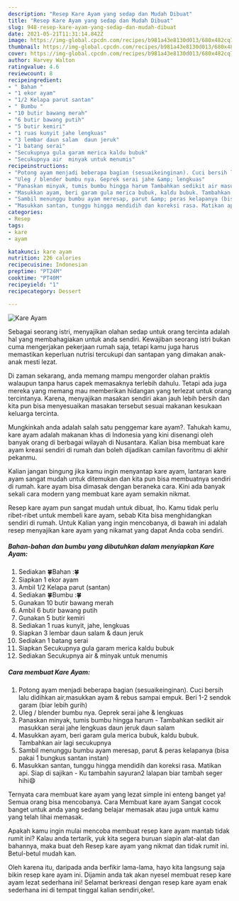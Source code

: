 ```yaml
---
description: "Resep Kare Ayam yang sedap dan Mudah Dibuat"
title: "Resep Kare Ayam yang sedap dan Mudah Dibuat"
slug: 948-resep-kare-ayam-yang-sedap-dan-mudah-dibuat
date: 2021-05-21T11:31:14.842Z
image: https://img-global.cpcdn.com/recipes/b981a43e8130d013/680x482cq70/kare-ayam-foto-resep-utama.jpg
thumbnail: https://img-global.cpcdn.com/recipes/b981a43e8130d013/680x482cq70/kare-ayam-foto-resep-utama.jpg
cover: https://img-global.cpcdn.com/recipes/b981a43e8130d013/680x482cq70/kare-ayam-foto-resep-utama.jpg
author: Harvey Walton
ratingvalue: 4.6
reviewcount: 8
recipeingredient:
- " Bahan "
- "1 ekor ayam"
- "1/2 Kelapa parut santan"
- " Bumbu "
- "10 butir bawang merah"
- "6 butir bawang putih"
- "5 butir kemiri"
- "1 ruas kunyit jahe lengkuas"
- "3 lembar daun salam  daun jeruk"
- "1 batang serai"
- "Secukupnya gula garam merica kaldu bubuk"
- "Secukupnya air  minyak untuk menumis"
recipeinstructions:
- "Potong ayam menjadi beberapa bagian (sesuaikeinginan). Cuci bersih lalu didihkan air,masukkan ayam &amp; rebus sampai empuk. Beri 1-2 sendok garam (biar lebih gurih)"
- "Uleg / blender bumbu nya. Geprek serai jahe &amp; lengkuas"
- "Panaskan minyak, tumis bumbu hingga harum Tambahkan sedikit air masukkan serai jahe lengkuas daun jeruk daun salam"
- "Masukkan ayam, beri garam gula merica bubuk, kaldu bubuk. Tambahkan air lagi secukupnya"
- "Sambil menunggu bumbu ayam meresap, parut &amp; peras kelapanya (bisa pakai 1 bungkus santan instan)"
- "Masukkan santan, tunggu hingga mendidih dan koreksi rasa. Matikan api. Siap di sajikan Ku tambahin sayuran2 lalapan biar tambah seger hihi😄"
categories:
- Resep
tags:
- kare
- ayam

katakunci: kare ayam 
nutrition: 226 calories
recipecuisine: Indonesian
preptime: "PT24M"
cooktime: "PT40M"
recipeyield: "1"
recipecategory: Dessert

---
```



![Kare Ayam](https://img-global.cpcdn.com/recipes/b981a43e8130d013/680x482cq70/kare-ayam-foto-resep-utama.jpg)

Sebagai seorang istri, menyajikan olahan sedap untuk orang tercinta adalah hal yang membahagiakan untuk anda sendiri. Kewajiban seorang istri bukan cuma mengerjakan pekerjaan rumah saja, tetapi kamu juga harus memastikan keperluan nutrisi tercukupi dan santapan yang dimakan anak-anak mesti lezat.

Di zaman  sekarang, anda memang mampu mengorder olahan praktis walaupun tanpa harus capek memasaknya terlebih dahulu. Tetapi ada juga mereka yang memang mau memberikan hidangan yang terlezat untuk orang tercintanya. Karena, menyajikan masakan sendiri akan jauh lebih bersih dan kita pun bisa menyesuaikan masakan tersebut sesuai makanan kesukaan keluarga tercinta. 



Mungkinkah anda adalah salah satu penggemar kare ayam?. Tahukah kamu, kare ayam adalah makanan khas di Indonesia yang kini disenangi oleh banyak orang di berbagai wilayah di Nusantara. Kalian bisa membuat kare ayam kreasi sendiri di rumah dan boleh dijadikan camilan favoritmu di akhir pekanmu.

Kalian jangan bingung jika kamu ingin menyantap kare ayam, lantaran kare ayam sangat mudah untuk ditemukan dan kita pun bisa membuatnya sendiri di rumah. kare ayam bisa dimasak dengan beraneka cara. Kini ada banyak sekali cara modern yang membuat kare ayam semakin nikmat.

Resep kare ayam pun sangat mudah untuk dibuat, lho. Kamu tidak perlu ribet-ribet untuk membeli kare ayam, sebab Kita bisa menghidangkan sendiri di rumah. Untuk Kalian yang ingin mencobanya, di bawah ini adalah resep menyajikan kare ayam yang nikamat yang dapat Anda coba sendiri.

<!--inarticleads1-->

##### Bahan-bahan dan bumbu yang dibutuhkan dalam menyiapkan Kare Ayam:

1. Sediakan  🍀Bahan :🍀
1. Siapkan 1 ekor ayam
1. Ambil 1/2 Kelapa parut (santan)
1. Sediakan  🍀Bumbu :🍀
1. Gunakan 10 butir bawang merah
1. Ambil 6 butir bawang putih
1. Gunakan 5 butir kemiri
1. Sediakan 1 ruas kunyit, jahe, lengkuas
1. Siapkan 3 lembar daun salam &amp; daun jeruk
1. Sediakan 1 batang serai
1. Siapkan Secukupnya gula garam merica kaldu bubuk
1. Sediakan Secukupnya air &amp; minyak untuk menumis




<!--inarticleads2-->

##### Cara membuat Kare Ayam:

1. Potong ayam menjadi beberapa bagian (sesuaikeinginan). Cuci bersih lalu didihkan air,masukkan ayam &amp; rebus sampai empuk. Beri 1-2 sendok garam (biar lebih gurih)
1. Uleg / blender bumbu nya. Geprek serai jahe &amp; lengkuas
1. Panaskan minyak, tumis bumbu hingga harum - Tambahkan sedikit air masukkan serai jahe lengkuas daun jeruk daun salam
1. Masukkan ayam, beri garam gula merica bubuk, kaldu bubuk. Tambahkan air lagi secukupnya
1. Sambil menunggu bumbu ayam meresap, parut &amp; peras kelapanya (bisa pakai 1 bungkus santan instan)
1. Masukkan santan, tunggu hingga mendidih dan koreksi rasa. Matikan api. Siap di sajikan - Ku tambahin sayuran2 lalapan biar tambah seger hihi😄




Ternyata cara membuat kare ayam yang lezat simple ini enteng banget ya! Semua orang bisa mencobanya. Cara Membuat kare ayam Sangat cocok banget untuk anda yang sedang belajar memasak atau juga untuk kamu yang telah lihai memasak.

Apakah kamu ingin mulai mencoba membuat resep kare ayam mantab tidak rumit ini? Kalau anda tertarik, yuk kita segera buruan siapin alat-alat dan bahannya, maka buat deh Resep kare ayam yang nikmat dan tidak rumit ini. Betul-betul mudah kan. 

Oleh karena itu, daripada anda berfikir lama-lama, hayo kita langsung saja bikin resep kare ayam ini. Dijamin anda tak akan nyesel membuat resep kare ayam lezat sederhana ini! Selamat berkreasi dengan resep kare ayam enak sederhana ini di tempat tinggal kalian sendiri,oke!.


